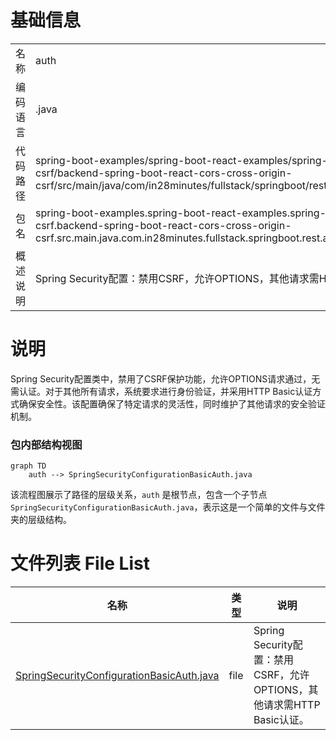 # 基础信息

|      |      |
|------|------|
| 名称 | auth |
| 编码语言 | .java |
| 代码路径 | spring-boot-examples/spring-boot-react-examples/spring-boot-react-cors-cross-origin-csrf/backend-spring-boot-react-cors-cross-origin-csrf/src/main/java/com/in28minutes/fullstack/springboot/rest/api/springbootcorscrossorigincsrf/basic/auth |
| 包名 | spring-boot-examples.spring-boot-react-examples.spring-boot-react-cors-cross-origin-csrf.backend-spring-boot-react-cors-cross-origin-csrf.src.main.java.com.in28minutes.fullstack.springboot.rest.api.springbootcorscrossorigincsrf.basic.auth |
| 概述说明 | Spring Security配置：禁用CSRF，允许OPTIONS，其他请求需HTTP Basic认证。 |

# 说明

Spring Security配置类中，禁用了CSRF保护功能，允许OPTIONS请求通过，无需认证。对于其他所有请求，系统要求进行身份验证，并采用HTTP Basic认证方式确保安全性。该配置确保了特定请求的灵活性，同时维护了其他请求的安全验证机制。


### 包内部结构视图

```mermaid
graph TD
    auth --> SpringSecurityConfigurationBasicAuth.java
```

该流程图展示了路径的层级关系，`auth` 是根节点，包含一个子节点 `SpringSecurityConfigurationBasicAuth.java`，表示这是一个简单的文件与文件夹的层级结构。

# 文件列表 File List

| 名称   | 类型  | 说明 |
|-------|------|-------------|
| [SpringSecurityConfigurationBasicAuth.java](SpringSecurityConfigurationBasicAuth.md) | file | Spring Security配置：禁用CSRF，允许OPTIONS，其他请求需HTTP Basic认证。 |


